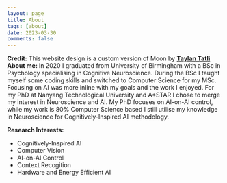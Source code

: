 ```yaml
---
layout: page
title: About
tags: [about]
date: 2023-03-30
comments: false
---
```


<b>Credit:</b> This website design is a custom version of Moon by <a href="https://github.com/TaylanTatli"><b>Taylan Tatli</b></a>
<br>
<b>About me: </b>
In 2020 I graduated from University of Birmingham with a BSc in Psychology specialising in Cognitive Neuroscience. During the BSc I taught myself some coding skills and switched to Computer Science for my MSc. Focusing on AI was more inline with my goals and the work I enjoyed. For my PhD at Nanyang Technological University and A*STAR I chose to merge my interest in Neuroscience and AI. My PhD focuses on AI-on-AI control, while my work is 80% Computer Science based I still utilise my knowledge in Neuroscience for Cognitively-Inspired AI methodology.

<p><b>Research Interests:</b>
<ul>
  <li>Cognitively-Inspired AI</li>
  <li>Computer Vision</li>
  <li>AI-on-AI Control</li>
  <li>Context Recogition</li>
  <li>Hardware and Energy Efficient AI</li>
</ul></p>